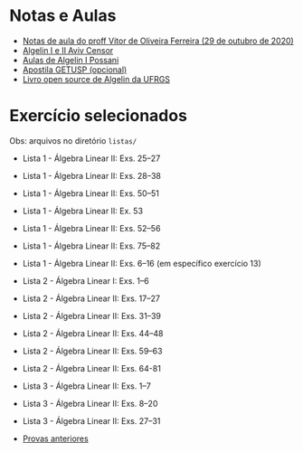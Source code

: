 # Notas e Aulas

- [Notas de aula do proff Vitor de Oliveira Ferreira (29 de outubro de 2020)](https://www.ime.usp.br/mat/3458/AlgeLin29102020.pdf)
- [Algelin I e II Aviv Censor](https://www.youtube.com/playlist?list=PLW3u28VuDAHJNrf3JCgT0GG_rjFVz0-j9)
- [Aulas de Algelin I Possani](https://www.youtube.com/playlist?list=PLIEzh1OveCVczEZAjhVIVd7Qs-X8ILgnI)
- [Apostila GETUSP (opcional)](https://www.getussp.com.br/arquivos/algebra.pdf)
- [Livro open source de Algelin da UFRGS](https://www.ufrgs.br/reamat/AlgebraLinear/livro/main.html)

# Exercício selecionados
Obs: arquivos no diretório `listas/`

- Lista 1 - Álgebra Linear II: Exs. 25–27
- Lista 1 - Álgebra Linear II: Exs. 28–38
- Lista 1 - Álgebra Linear II: Exs. 50–51
- Lista 1 - Álgebra Linear II: Ex.  53
- Lista 1 - Álgebra Linear II: Exs. 52–56
- Lista 1 - Álgebra Linear II: Exs. 75–82
- Lista 1 - Álgebra Linear II: Exs. 6–16 (em específico exercício 13)

- Lista 2 - Álgebra Linear I: Exs. 1–6
- Lista 2 - Álgebra Linear II: Exs. 17–27
- Lista 2 - Álgebra Linear II: Exs. 31–39
- Lista 2 - Álgebra Linear II: Exs. 44–48
- Lista 2 - Álgebra Linear II: Exs. 59–63
- Lista 2 - Álgebra Linear II: Exs. 64-81

- Lista 3 - Álgebra Linear II: Exs. 1–7
- Lista 3 - Álgebra Linear II: Exs. 8–20
- Lista 3 - Álgebra Linear II: Exs. 27–31

- [Provas anteriores](https://www.poli.usp.br/ensino/graduacao/formas-de-ingresso/transferencia-externa)
